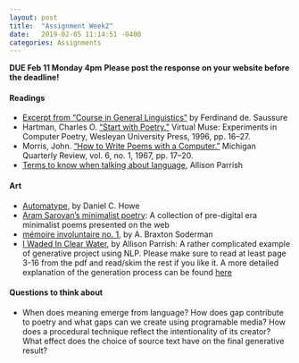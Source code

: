 ```yaml
---
layout: post
title:  "Assignment Week2"
date:   2019-02-05 11:14:51 -0400
categories: Assignments
---
```

**DUE Feb 11 Monday 4pm**
**Please post the response on your website before the deadline!**

#### Readings
* [Excerpt from “Course in General Linguistics”](https://drive.google.com/file/d/1lr1F8Zb0TVDV3WoSrUBTTOiHawO5S5an/view?usp=sharing) by Ferdinand de. Saussure
* Hartman, Charles O. [“Start with Poetry.”](https://drive.google.com/file/d/1_1II0kp4NE6xkGLRZPy2UDJqNcRuI7We/view?usp=sharing) Virtual Muse: Experiments in Computer Poetry, Wesleyan University Press, 1996, pp. 16–27.
* Morris, John. [“How to Write Poems with a Computer.”](http://dwwp.decontextualize.com/pdfs/morris.pdf) Michigan Quarterly Review, vol. 6, no. 1, 1967, pp. 17–20.
* [Terms to know when talking about language](http://word-game-workshop.decontextualize.com/language-vocab/), Allison Parrish

#### Art
* [Automatype](http://rednoise.org/rita/gallery/automatype/), by Daniel C. Howe
* [Aram Saroyan’s minimalist poetry](http://www.ubu.com/historical/saroyan/saroyan01.html): A collection of pre-digital era minimalist poems presented on the web
* [mémoire involuntaire no. 1](http://collection.eliterature.org/2/works/soderman_memory.html), by A. Braxton Soderman
* [I Waded In Clear Water](http://aparrish.github.io/nanogenmo2014/final.pdf), by Allison Parrish: A rather complicated example of generative project using NLP. Please make sure to read at least page 3-16 from the pdf and read/skim the rest if you like it. A more detailed explanation of the generation process can be found [here](https://github.com/aparrish/nanogenmo2014)

#### Questions to think about
* When does meaning emerge from language? How does gap contribute to poetry and what gaps can we create using programable media? How does a procedural technique reflect the intentionality of its creator? What effect does the choice of source text have on the final generative result?

<!-- * What do you considered as good computational poems? -->
